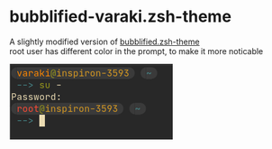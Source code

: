 # bubblified-varaki.zsh-theme

A slightly modified version of [bubblified.zsh-theme](https://github.com/hohmannr/bubblified)<br>
root user has different color in the prompt, to make it more noticable

![Screenshot](screenshot.png)
